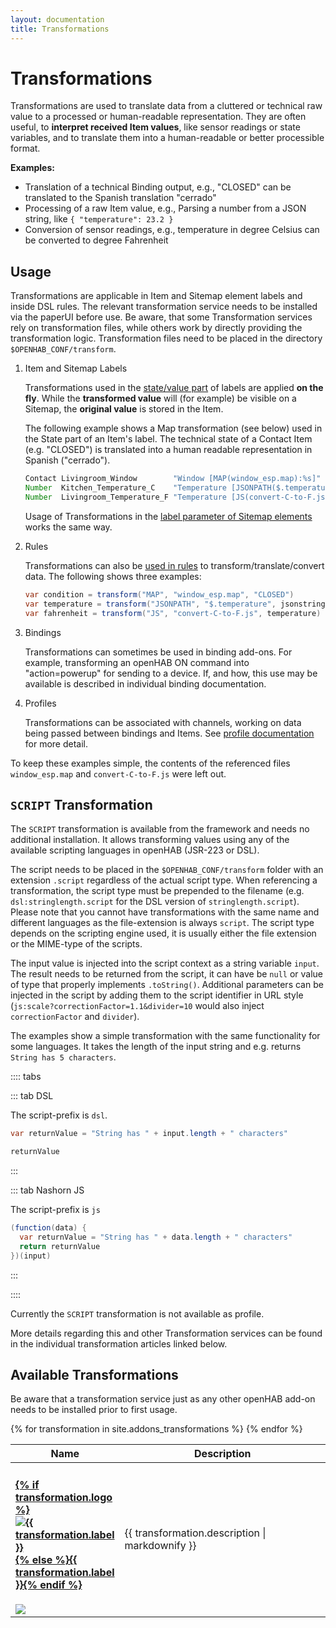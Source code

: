 ```yaml
---
layout: documentation
title: Transformations
---
```


# Transformations

Transformations are used to translate data from a cluttered or technical raw value to a processed or human-readable representation.
They are often useful, to **interpret received Item values**, like sensor readings or state variables, and to translate them into a human-readable or better processible format.

**Examples:**

- Translation of a technical Binding output, e.g., "CLOSED" can be translated to the Spanish translation "cerrado"
- Processing of a raw Item value, e.g., Parsing a number from a JSON string, like `{ "temperature": 23.2 }`
- Conversion of sensor readings, e.g., temperature in degree Celsius can be converted to degree Fahrenheit

## Usage

Transformations are applicable in Item and Sitemap element labels and inside DSL rules.
The relevant transformation service needs to be installed via the paperUI before use.
Be aware, that some Transformation services rely on transformation files, while others work by directly providing the transformation logic.
Transformation files need to be placed in the directory `$OPENHAB_CONF/transform`.

1. Item and Sitemap Labels

     Transformations used in the [state/value part]({{base}}/configuration/items.html#state-transformations) of labels are applied **on the fly**.
     While the **transformed value** will (for example) be visible on a Sitemap, the **original value** is stored in the Item.

    The following example shows a Map transformation (see below) used in the State part of an Item's label.
    The technical state of a Contact Item (e.g. "CLOSED") is translated into a human readable representation in Spanish ("cerrado").

    ```java
    Contact Livingroom_Window        "Window [MAP(window_esp.map):%s]"               {/*Some Binding*/}
    Number  Kitchen_Temperature_C    "Temperature [JSONPATH($.temperature):%s °C]" {/*Some Binding*/}
    Number  Livingroom_Temperature_F "Temperature [JS(convert-C-to-F.js):%s °F]"   {/*Some Binding*/}

    ```

    Usage of Transformations in the [label parameter of Sitemap elements]({{base}}/ui/sitemaps.html#element-type-text) works the same way.

1. Rules

    Transformations can also be [used in rules]({{base}}/configuration/rules-dsl.html#transformations) to transform/translate/convert data.
    The following shows three examples:

    ```java
    var condition = transform("MAP", "window_esp.map", "CLOSED")
    var temperature = transform("JSONPATH", "$.temperature", jsonstring)
    var fahrenheit = transform("JS", "convert-C-to-F.js", temperature)
    ```

1. Bindings

    Transformations can sometimes be used in binding add-ons.  For example, transforming an openHAB ON command into "action=powerup" for sending to a device.
    If, and how, this use may be available is described in individual binding documentation.

1. Profiles

    Transformations can be associated with channels, working on data being passed between bindings and Items. See [profile documentation]({{base}}/configuration/items.html#profiles) for more detail.

To keep these examples simple, the contents of the referenced files `window_esp.map` and `convert-C-to-F.js` were left out.

## `SCRIPT` Transformation

The `SCRIPT` transformation is available from the framework and needs no additional installation.
It allows transforming values using any of the available scripting languages in openHAB (JSR-223 or DSL).

The script needs to be placed in the `$OPENHAB_CONF/transform` folder with an extension `.script` regardless of the actual script type.
When referencing a transformation, the script type must be prepended to the filename (e.g. `dsl:stringlength.script` for the DSL version of `stringlength.script`).
Please note that you cannot have transformations with the same name and different languages as the file-extension is always `script`.
The script type depends on the scripting engine used, it is usually either the file extension or the MIME-type of the scripts.

The input value is injected into the script context as a string variable `input`.
The result needs to be returned from the script, it can have be `null` or value of type that properly implements `.toString()`.
Additional parameters can be injected in the script by adding them to the script identifier in URL style (`js:scale?correctionFactor=1.1&divider=10` would also inject `correctionFactor` and `divider`).

The examples show a simple transformation with the same functionality for some languages.
It takes the length of the input string and e.g. returns `String has 5 characters`.

:::: tabs

::: tab DSL

The script-prefix is `dsl`.

```java
var returnValue = "String has " + input.length + " characters"

returnValue
```

:::

::: tab Nashorn JS

The script-prefix is `js`

```java
(function(data) {
  var returnValue = "String has " + data.length + " characters"
  return returnValue
})(input)
```

:::

::::

Currently the `SCRIPT` transformation is not available as profile.

More details regarding this and other Transformation services can be found in the individual transformation articles linked below.

## Available Transformations

Be aware that a transformation service just as any other openHAB add-on needs to be installed prior to first usage.

<table id="transformations-overview" class="bordered addon-table">
  <thead>
    <tr>
      <th data-field="label" width="20%">Name</th>
      <th data-field="description">Description</th>
    </tr>
  </thead>
  <tbody>
    {% for transformation in site.addons_transformations %}
    <tr class="install-{{transformation.install}} since-{{transformation.since}}">
      <td>
        <h4><a href="{{base}}{{transformation.url}}">{% if transformation.logo %}<img class="logo" src="{{base}}/{{transformation.logo}}" title="{{ transformation.label }}" alt="{{ transformation.label }}" />{% else %}{{ transformation.label }}{% endif %}</a></h4>
        <img src="{{base}}/images/tag-install-{{transformation.install}}.svg">
      </td>
      <td>{{ transformation.description | markdownify }}</td>
    </tr>
    {% endfor %}
 </tbody>
</table>
